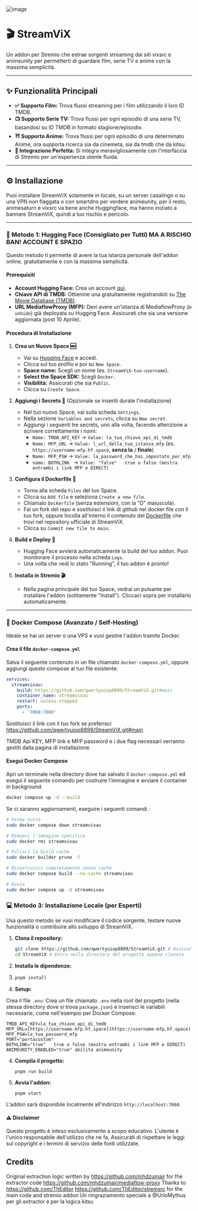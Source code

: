 ![image](https://github.com/user-attachments/assets/11956b44-f742-42cc-a9f0-40fbb1c9de61)
# 🎬 StreamViX

Un addon per Stremio che estrae sorgenti streaming dai siti vixsrc e animeunity per permetterti di guardare film, serie TV e anime con la massima semplicità.

---

## ✨ Funzionalità Principali

* **✅ Supporto Film:** Trova flussi streaming per i film utilizzando il loro ID TMDB.
* **📺 Supporto Serie TV:** Trova flussi per ogni episodio di una serie TV, basandosi su ID TMDB in formato stagione/episodio.
* **⛩️ Supporto Anime:** Trova flussi per ogni episodio di una determinato Anime, ora supporta ricerca sia da cinemeta, sia da tmdb che da kitsu.
* **🔗 Integrazione Perfetta:** Si integra meravigliosamente con l'interfaccia di Stremio per un'esperienza utente fluida.

---

## ⚙️ Installazione

Puoi installare StreamViX solamente in locale, su un server casalingo o su una VPN non flaggata o con smartdns per verdere animeunity, 
per il resto, animesaturn e vixsrc va bene anche Huggingface, ma hanno iniziato a bannare StreamViX, quindi a tuo rischio e pericolo.

---

### 🚀 Metodo 1: Hugging Face (Consigliato per Tutti) MA A RISCHIO BAN! ACCOUNT E SPAZIO

Questo metodo ti permette di avere la tua istanza personale dell'addon online, gratuitamente e con la massima semplicità.

#### Prerequisiti

* **Account Hugging Face:** Crea un account [qui](https://huggingface.co/join).
* **Chiave API di TMDB:** Ottienine una gratuitamente registrandoti su [The Movie Database (TMDB)](https://www.themoviedb.org/documentation/api).
* **URL MediaflowProxy (MFP):** Devi avere un'istanza di MediaflowProxy (o `unhide`) già deployata su Hugging Face. Assicurati che sia una versione aggiornata (post 10 Aprile).

#### Procedura di Installazione

1.  **Crea un Nuovo Space 🆕**
    * Vai su [Hugging Face](https://huggingface.co/) e accedi.
    * Clicca sul tuo profilo e poi su `New Space`.
    * **Space name:** Scegli un nome (es. `StreamViX-tuo-username`).
    * **Select the Space SDK:** Scegli `Docker`.
    * **Visibilità:** Assicurati che sia `Public`.
    * Clicca su `Create Space`.

2.  **Aggiungi i Secrets 🔐** (Opzionale se inseriti durate l'installazione)
    * Nel tuo nuovo Space, vai sulla scheda `Settings`.
    * Nella sezione `Variables and secrets`, clicca su `New secret`.
    * Aggiungi i seguenti tre secrets, uno alla volta, facendo attenzione a scrivere correttamente i nomi:
        * `Name: TMDB_API_KEY` -> `Value: la_tua_chiave_api_di_tmdb`
        * `Name: MFP_URL` -> `Value: l_url_della_tua_istanza_mfp` (es. `https://username-mfp.hf.space`, **senza la `/` finale**)
        * `Name: MFP_PSW` -> `Value: la_password_che_hai_impostato_per_mfp`
        * `name: BOTHLINK ` -> `Value: "false"   true o false (mostra entrambi i link MFP e DIRECT)`    

3.  **Configura il Dockerfile 📝**
    * Torna alla scheda `Files` del tuo Space.
    * Clicca su `Add file` e seleziona `Create a new file`.
    * Chiamalo `Dockerfile` (senza estensioni, con la "D" maiuscola).
    * Fai un fork del repo e sostituisci il link di github nel docker file con il tuo fork, oppure Incolla all'interno il contenuto del [Dockerfile](https://github.com/qwertyuiop8899/StreamViX/blob/main/Dockerfile) che trovi nel repository ufficiale di StreamViX.
    * Clicca su `Commit new file to main`.

4.  **Build e Deploy 🚀**
    * Hugging Face avvierà automaticamente la build del tuo addon. Puoi monitorare il processo nella scheda `Logs`.
    * Una volta che vedi lo stato "Running", il tuo addon è pronto!

5.  **Installa in Stremio 🎬**
    * Nella pagina principale del tuo Space, vedrai un pulsante per installare l'addon (solitamente "Install"). Cliccaci sopra per installarlo automaticamente.


---

### 🐳 Docker Compose (Avanzato / Self-Hosting)

Ideale se hai un server o una VPS e vuoi gestire l'addon tramite Docker.

#### Crea il file `docker-compose.yml`

Salva il seguente contenuto in un file chiamato `docker-compose.yml`, oppure aggiungi questo compose al tuo file esistente:

```yaml
services:
  streamvixau:
    build: https://github.com/qwertyuiop8899/StreamViX.git#main
    container_name: streamvixau
    restart: unless-stopped
    ports:
      - '7860:7860'
```
Sostituisci il link con il tuo fork se preferisci https://github.com/qwertyuiop8899/StreamViX.git#main

TMDB Api KEY, MFP link e MFP password e i due flag necessari verranno gestiti dalla pagina di installazione.

#### Esegui Docker Compose

Apri un terminale nella directory dove hai salvato il `docker-compose.yml` ed esegui il seguente comando per costruire l'immagine e avviare il container in background:

```bash
docker compose up -d --build
```
Se ci saranno aggiornamenti, eseguire i seguenti comandi :

```bash
# Ferma tutto
sudo docker compose down streamvixau

# Rimuovi l'immagine specifica
sudo docker rmi streamvixau

# Pulisci la build cache
sudo docker builder prune -f

# Ricostruisci completamente senza cache
sudo docker compose build --no-cache streamvixau

# Avvia
sudo docker compose up -d streamvixau
```


### 💻 Metodo 3: Installazione Locale (per Esperti)

Usa questo metodo se vuoi modificare il codice sorgente, testare nuove funzionalità o contribuire allo sviluppo di StreamViX.

1.  **Clona il repository:**

    ```bash
    git clone https://github.com/qwertyuiop8899/StreamViX.git # Assicurati che sia il repository corretto di StreamViX
    cd StreamViX # Entra nella directory del progetto appena clonata
    ```

2.  **Installa le dipendenze:**
3.  
    ```bash
    pnpm install
    ```
4.  **Setup:**

Crea il file `.env`: Crea un file chiamato `.env` nella root del progetto (nella stessa directory dove si trova `package.json`) e inserisci le variabili necessarie, come nell'esempio per Docker Compose:


    TMDB_API_KEY=la_tua_chiave_api_di_tmdb
    MFP_URL=[https://username-mfp.hf.space](https://username-mfp.hf.space)
    MFP_PSW=la_tua_password_mfp
    PORT="portacustom"
    BOTHLINK="true"   true o false (mostra entrambi i link MFP e DIRECT)    
    ANIMEUNITY_ENABLED="true" abilita animeunity

4.  **Compila il progetto:**
    ```
    pnpm run build
    ```
5.  **Avvia l'addon:**
    ```
    pnpm start
    ```
L'addon sarà disponibile localmente all'indirizzo `http://localhost:7860`.


#### ⚠️ Disclaimer

Questo progetto è inteso esclusivamente a scopo educativo. L'utente è l'unico responsabile dell'utilizzo che ne fa. Assicurati di rispettare le leggi sul copyright e i termini di servizio delle fonti utilizzate.


## Credits

Original extraction logic written by https://github.com/mhdzumair for the extractor code https://github.com/mhdzumair/mediaflow-proxy 
Thanks to https://github.com/ThEditor https://github.com/ThEditor/stremsrc for the main code and stremio addon
Un ringraziamento speciale a @UrloMythus per gli extractor e per la logica kitsu
